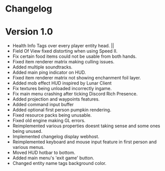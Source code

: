 # Changelog
# Version 1.0
* Health Info Tags over every player entity head.   ||
* Field Of View fixed distorting when using Speed II.
* Fix certain food items could not be usable from both hands.
* Fixed item renderer matrix making culling issues.
* Added multiple soundtracks.
* Added main ping indicator on HUD.
* Fixed item renderer matrix not showing enchanment foil layer.
* Added mob effect HUD inspired by Lunar Client
* Fix textures being unloaded incorrectly ingame.
* Fix main menu crashing after ticking Discord Rich Presence.
* Added projection and waypoints features.
* Added command input buffer
* Added optional first person pumpkin rendering.
* Fixed resource packs being unusable.
* Fixed old engine making GL errors.
* Reimplemented various properties doesnt taking sense and some ones being unused.
* Implemented changelog display webhost.
* Reimplemented keyboard and mouse input feature in first person and various menus.
* Moved HUD hotbar to bottom.
* Added main menu's 'exit game' button.
* Changed entity name tags background color.